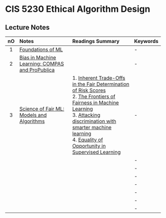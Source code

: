 # CIS 5230 Ethical Algorithm Design

## Lecture Notes
|nO|Notes|Readings Summary|Keywords|
|:-:|:-|:-|:-|
|1|[Foundations of ML](notes/01.md)||- |
|2|[Bias in Machine Learning: COMPAS and ProPublica](notes/02.md)||- |
|3|[Science of Fair ML: Models and Algorithms](notes/03.md)|1. [Inherent Trade-Offs in the Fair Determination of Risk Scores](readings/03/01.md) <br> 2. [The Frontiers of Fairness in Machine Learning](readings/03/02.md) <br> 3. [Attacking discrimination with smarter machine learning](readings/03/03.md) <br> 4. [Equality of Opportunity in Supervised Learning](readings/03/04.md)|- |
||[]()||- |
||[]()||- |
||[]()||- |
||[]()||- |
||[]()||- |
||[]()||- |
||[]()||- |